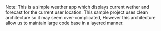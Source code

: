 Note: This is a simple weather app which displays current wether and forecast for the current user location.
 This sample project uses clean architecture so it may seem over-complicated,
 However this architecture allow us to maintain large code base in a layered manner.